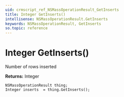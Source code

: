 ```yaml
---
uid: crmscript_ref_NSMassOperationResult_GetInserts
title: Integer GetInserts()
intellisense: NSMassOperationResult.GetInserts
keywords: NSMassOperationResult, GetInserts
so.topic: reference
---
```


# Integer GetInserts()

Number of rows inserted

**Returns:** Integer

```crmscript
NSMassOperationResult thing;
Integer inserts  = thing.GetInserts();
```

